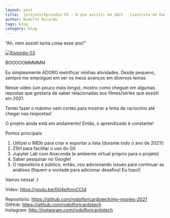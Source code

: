 ```yaml
---
layout: post
title:  (projeto)Episódio 03 - O que assisti em 2021 - Cientista de Dados em 2022
author: Rodolfo Ricardo
tags: blog
category: blog
---
```


“Ah, nem assisti tanta coisa esse ano!”

[![Episódio 03](https://img.youtube.com/vi/0G4eXmnCCt4/0.jpg)](https://www.youtube.com/watch?v=0G4eXmnCCt4)

BOOOOOMMMMM

Eu simplesmente ADORO metrificar minhas atividades. Desde pequeno, sempre me empolguei em ver os meus avanços em diversos temas.

Nesse vídeo (um pouco mais longo), mostro como cheguei em algumas repostas que gostaria de saber relacionadas aos filmes/séries que assisti em 2021.

Tentei fazer o máximo sem cortes para mostrar a linha de raciocínio até chegar nas respostas!

O projeto ainda está em andamento! Então, o aprendizado é constante!

Pontos principais:
1. Utilizei o IMDb para criar e exportar a lista (durante todo o ano de 2021!)
2. ZSH para facilitar o uso do Git
3. Jupyter Lab com Anaconda (e ambiente virtual próprio para o projeto)
4. Saber pesquisar no Google!
5. O repositório é público, então, vou adicionando Issues para continuar as análises (fiquem a vontade para adicionar desafios! Eu topo!)

Vamos nessa! :)

Vídeo: https://youtu.be/0G4eXmnCCt4<br>


Repositório: https://github.com/rodolforicardotech/my-movies-2021<br>
GitHub: https://github.com/rodolforicardotech<br>
Instagram: http://instagram.com/rodolforicardotech<br>
